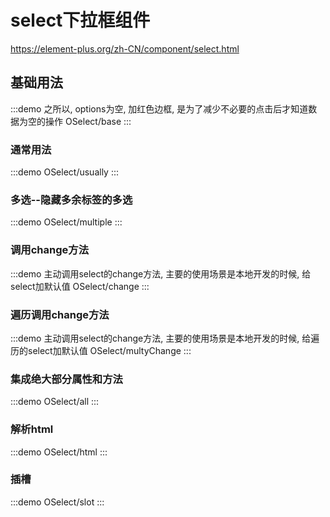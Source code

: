 # select下拉框组件

https://element-plus.org/zh-CN/component/select.html

## 基础用法

:::demo 之所以, options为空, 加红色边框, 是为了减少不必要的点击后才知道数据为空的操作
OSelect/base
:::

### 通常用法

:::demo
OSelect/usually
:::

### 多选--隐藏多余标签的多选

:::demo
OSelect/multiple
:::

### 调用change方法

:::demo 主动调用select的change方法, 主要的使用场景是本地开发的时候, 给select加默认值
OSelect/change
:::

### 遍历调用change方法

:::demo 主动调用select的change方法, 主要的使用场景是本地开发的时候, 给遍历的select加默认值
OSelect/multyChange
:::

### 集成绝大部分属性和方法

:::demo
OSelect/all
:::

### 解析html

:::demo
OSelect/html
:::

### 插槽

:::demo
OSelect/slot
:::